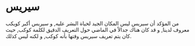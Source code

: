 # سيريس

من المؤكد أن سيريس ليس المكان الجيد لحياة البشر عليه, و سيريس أكبر كويكب معروف
لدينا, و قد كان هناك جدالاً في الماضي حول التعريف الدقيق لكلمة كوكب, حيث كان يتم
تعريف سيريس وقتها بأنه كوكب, و لكنه ليس كذلك.
